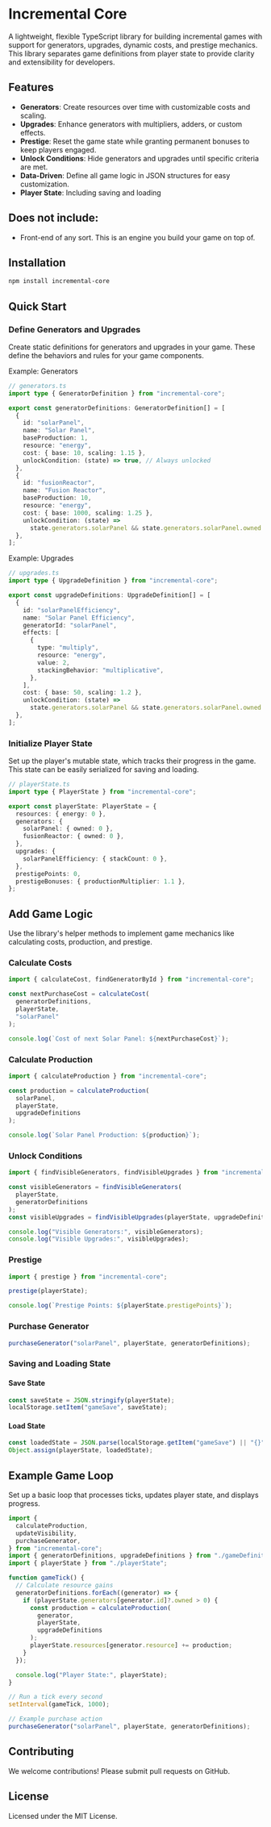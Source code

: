 # Incremental Core

A lightweight, flexible TypeScript library for building incremental games with support for generators, upgrades, dynamic costs, and prestige mechanics. This library separates game definitions from player state to provide clarity and extensibility for developers.

## Features

- **Generators**: Create resources over time with customizable costs and scaling.
- **Upgrades**: Enhance generators with multipliers, adders, or custom effects.
- **Prestige**: Reset the game state while granting permanent bonuses to keep players engaged.
- **Unlock Conditions**: Hide generators and upgrades until specific criteria are met.
- **Data-Driven**: Define all game logic in JSON structures for easy customization.
- **Player State**: Including saving and loading

## Does not include:

- Front-end of any sort. This is an engine you build your game on top of.

## Installation

```bash
npm install incremental-core
```

## Quick Start

### Define Generators and Upgrades

Create static definitions for generators and upgrades in your game. These define the behaviors and rules for your game components.

Example: Generators

```typescript
// generators.ts
import type { GeneratorDefinition } from "incremental-core";

export const generatorDefinitions: GeneratorDefinition[] = [
  {
    id: "solarPanel",
    name: "Solar Panel",
    baseProduction: 1,
    resource: "energy",
    cost: { base: 10, scaling: 1.15 },
    unlockCondition: (state) => true, // Always unlocked
  },
  {
    id: "fusionReactor",
    name: "Fusion Reactor",
    baseProduction: 10,
    resource: "energy",
    cost: { base: 1000, scaling: 1.25 },
    unlockCondition: (state) =>
      state.generators.solarPanel && state.generators.solarPanel.owned >= 10,
  },
];
```

Example: Upgrades

```typescript
// upgrades.ts
import type { UpgradeDefinition } from "incremental-core";

export const upgradeDefinitions: UpgradeDefinition[] = [
  {
    id: "solarPanelEfficiency",
    name: "Solar Panel Efficiency",
    generatorId: "solarPanel",
    effects: [
      {
        type: "multiply",
        resource: "energy",
        value: 2,
        stackingBehavior: "multiplicative",
      },
    ],
    cost: { base: 50, scaling: 1.2 },
    unlockCondition: (state) =>
      state.generators.solarPanel && state.generators.solarPanel.owned >= 5,
  },
];
```

### Initialize Player State

Set up the player's mutable state, which tracks their progress in the game. This state can be easily serialized for saving and loading.

```typescript
// playerState.ts
import type { PlayerState } from "incremental-core";

export const playerState: PlayerState = {
  resources: { energy: 0 },
  generators: {
    solarPanel: { owned: 0 },
    fusionReactor: { owned: 0 },
  },
  upgrades: {
    solarPanelEfficiency: { stackCount: 0 },
  },
  prestigePoints: 0,
  prestigeBonuses: { productionMultiplier: 1.1 },
};
```

## Add Game Logic

Use the library's helper methods to implement game mechanics like calculating costs, production, and prestige.

### Calculate Costs

```typescript
import { calculateCost, findGeneratorById } from "incremental-core";

const nextPurchaseCost = calculateCost(
  generatorDefinitions,
  playerState,
  "solarPanel"
);

console.log(`Cost of next Solar Panel: ${nextPurchaseCost}`);
```

### Calculate Production

```typescript
import { calculateProduction } from "incremental-core";

const production = calculateProduction(
  solarPanel,
  playerState,
  upgradeDefinitions
);

console.log(`Solar Panel Production: ${production}`);
```

### Unlock Conditions

```typescript
import { findVisibleGenerators, findVisibleUpgrades } from "incremental-core";

const visibleGenerators = findVisibleGenerators(
  playerState,
  generatorDefinitions
);
const visibleUpgrades = findVisibleUpgrades(playerState, upgradeDefinitions);

console.log("Visible Generators:", visibleGenerators);
console.log("Visible Upgrades:", visibleUpgrades);
```

### Prestige

```typescript
import { prestige } from "incremental-core";

prestige(playerState);

console.log(`Prestige Points: ${playerState.prestigePoints}`);
```

### Purchase Generator

```typescript
purchaseGenerator("solarPanel", playerState, generatorDefinitions);
```

### Saving and Loading State

#### Save State

```typescript
const saveState = JSON.stringify(playerState);
localStorage.setItem("gameSave", saveState);
```

#### Load State

```typescript
const loadedState = JSON.parse(localStorage.getItem("gameSave") || "{}");
Object.assign(playerState, loadedState);
```

## Example Game Loop

Set up a basic loop that processes ticks, updates player state, and displays progress.

```typescript
import {
  calculateProduction,
  updateVisibility,
  purchaseGenerator,
} from "incremental-core";
import { generatorDefinitions, upgradeDefinitions } from "./gameDefinitions";
import { playerState } from "./playerState";

function gameTick() {
  // Calculate resource gains
  generatorDefinitions.forEach((generator) => {
    if (playerState.generators[generator.id]?.owned > 0) {
      const production = calculateProduction(
        generator,
        playerState,
        upgradeDefinitions
      );
      playerState.resources[generator.resource] += production;
    }
  });

  console.log("Player State:", playerState);
}

// Run a tick every second
setInterval(gameTick, 1000);

// Example purchase action
purchaseGenerator("solarPanel", playerState, generatorDefinitions);
```

## Contributing

We welcome contributions! Please submit pull requests on GitHub.

## License

Licensed under the MIT License.
